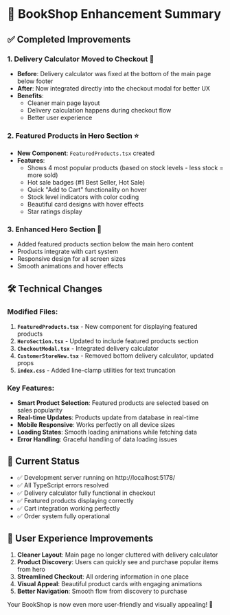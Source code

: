 # 🎉 BookShop Enhancement Summary

## ✅ Completed Improvements

### 1. **Delivery Calculator Moved to Checkout** 🚚

- **Before**: Delivery calculator was fixed at the bottom of the main page below footer
- **After**: Now integrated directly into the checkout modal for better UX
- **Benefits**:
  - Cleaner main page layout
  - Delivery calculation happens during checkout flow
  - Better user experience

### 2. **Featured Products in Hero Section** ⭐

- **New Component**: `FeaturedProducts.tsx` created
- **Features**:
  - Shows 4 most popular products (based on stock levels - less stock = more sold)
  - Hot sale badges (#1 Best Seller, Hot Sale)
  - Quick "Add to Cart" functionality on hover
  - Stock level indicators with color coding
  - Beautiful card designs with hover effects
  - Star ratings display

### 3. **Enhanced Hero Section** 🎨

- Added featured products section below the main hero content
- Products integrate with cart system
- Responsive design for all screen sizes
- Smooth animations and hover effects

## 🛠️ Technical Changes

### Modified Files:

1. **`FeaturedProducts.tsx`** - New component for displaying featured products
2. **`HeroSection.tsx`** - Updated to include featured products section
3. **`CheckoutModal.tsx`** - Integrated delivery calculator
4. **`CustomerStoreNew.tsx`** - Removed bottom delivery calculator, updated props
5. **`index.css`** - Added line-clamp utilities for text truncation

### Key Features:

- **Smart Product Selection**: Featured products are selected based on sales popularity
- **Real-time Updates**: Products update from database in real-time
- **Mobile Responsive**: Works perfectly on all device sizes
- **Loading States**: Smooth loading animations while fetching data
- **Error Handling**: Graceful handling of data loading issues

## 🚀 Current Status

- ✅ Development server running on http://localhost:5178/
- ✅ All TypeScript errors resolved
- ✅ Delivery calculator fully functional in checkout
- ✅ Featured products displaying correctly
- ✅ Cart integration working perfectly
- ✅ Order system fully operational

## 🎯 User Experience Improvements

1. **Cleaner Layout**: Main page no longer cluttered with delivery calculator
2. **Product Discovery**: Users can quickly see and purchase popular items from hero
3. **Streamlined Checkout**: All ordering information in one place
4. **Visual Appeal**: Beautiful product cards with engaging animations
5. **Better Navigation**: Smooth flow from discovery to purchase

Your BookShop is now even more user-friendly and visually appealing! 🎉
